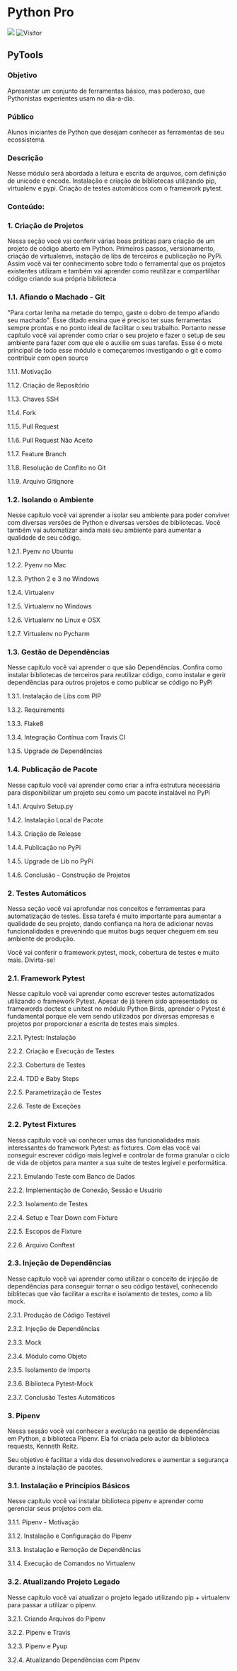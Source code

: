 # Python Pro

[![](https://img.shields.io/badge/made_by-eduardodsr-green)](https://github.com/eduardodsr/)
![Visitor](https://visitor-badge.glitch.me/badge?page_id=eduardodsr.Python)

## PyTools

### Objetivo
Apresentar um conjunto de ferramentas básico, mas poderoso, que Pythonistas experientes usam no dia-a-dia.

### Público
Alunos iniciantes de Python que desejam conhecer as ferramentas de seu ecossistema.

### Descrição
Nesse módulo será abordada a leitura e escrita de arquivos, com definição de unicode e encode. 
Instalação e criação de bibliotecas utilizando pip, virtualenv e pypi. Criação de testes automáticos com o framework pytest.


### Conteúdo:

### 1. Criação de Projetos
Nessa seção você vai conferir várias boas práticas para criação de um projeto de código aberto em Python. Primeiros passos, versionamento, criação de virtualenvs, instação de libs de terceiros e publicação no PyPi. Assim você vai ter conhecimento sobre todo o ferramental que os projetos existentes utilizam e também vai aprender como reutilizar e compartilhar código criando sua própria biblioteca

### 1.1. Afiando o Machado - Git
"Para cortar lenha na metade do tempo, gaste o dobro de tempo afiando seu machado". Esse ditado ensina que é preciso ter suas ferramentas sempre prontas e no ponto ideal de facilitar o seu trabalho. Portanto nesse capítulo você vai aprender como criar o seu projeto e fazer o setup de seu ambiente para fazer com que ele o auxilie em suas tarefas. Esse é o mote principal de todo esse módulo e começaremos investigando o git e como contribuir com open source

1.1.1. Motivação

1.1.2. Criação de Repositório

1.1.3. Chaves SSH

1.1.4. Fork

1.1.5. Pull Request

1.1.6. Pull Request Não Aceito

1.1.7. Feature Branch

1.1.8. Resolução de Conflito no Git

1.1.9. Arquivo Gitignore

### 1.2. Isolando o Ambiente
Nesse capítulo você vai aprender a isolar seu ambiente para poder conviver com diversas versões de Python e diversas versões de bibliotecas. Você também vai automatizar ainda mais seu ambiente para aumentar a qualidade de seu código.

1.2.1. Pyenv no Ubuntu

1.2.2. Pyenv no Mac

1.2.3. Python 2 e 3 no Windows

1.2.4. Virtualenv

1.2.5. Virtualenv no Windows

1.2.6. Virtualenv no Linux e OSX

1.2.7. Virtualenv no Pycharm

### 1.3. Gestão de Dependências
Nesse capítulo você vai aprender o que são Dependências. Confira como instalar bibliotecas de terceiros para reutilizar código, como instalar e gerir dependências para outros projetos e como publicar se código no PyPi

1.3.1. Instalação de Libs com PIP

1.3.2. Requirements

1.3.3. Flake8

1.3.4. Integração Contínua com Travis CI

1.3.5. Upgrade de Dependências

### 1.4. Publicação de Pacote
Nesse capítulo você vai aprender como criar a infra estrutura necessária para disponibilizar um projeto seu como um pacote instalável no PyPi

1.4.1. Arquivo Setup.py

1.4.2. Instalação Local de Pacote

1.4.3. Criação de Release

1.4.4. Publicação no PyPi

1.4.5. Upgrade de Lib no PyPi

1.4.6. Conclusão - Construção de Projetos

### 2. Testes Automáticos
Nessa seção você vai aprofundar nos conceitos e ferramentas para automatização de testes. Essa tarefa é muito importante para aumentar a qualidade de seu projeto, dando confiança na hora de adicionar novas funcionalidades e prevenindo que muitos bugs sequer cheguem em seu ambiente de produção.

Você vai conferir o framework pytest, mock, cobertura de testes e muito mais. Divirta-se!

### 2.1. Framework Pytest

Nesse capítulo você vai aprender como escrever testes automatizados utilizando o framework Pytest. Apesar de já terem sido apresentados os framewords doctest e unitest no módulo Python Birds, aprender o Pytest é fundamental porque ele vem sendo utilizados por diversas empresas e projetos por proporcionar a escrita de testes mais simples.

2.2.1. Pytest: Instalação

2.2.2. Criação e Execução de Testes

2.2.3.  Cobertura de Testes

2.2.4. TDD e Baby Steps

2.2.5. Parametrização de Testes

2.2.6. Teste de Exceções

### 2.2. Pytest Fixtures

Nessa capítulo você vai conhecer umas das funcionalidades mais interessantes do framework Pytest: as fixtures. Com elas você vai conseguir escrever código mais legível e controlar de forma granular o ciclo de vida de objetos para manter a sua suite de testes legível e performática.

2.2.1. Emulando Teste com Banco de Dados

2.2.2. Implementação de Conexão, Sessão e Usuário

2.2.3. Isolamento de Testes

2.2.4. Setup e Tear Down com Fixture

2.2.5. Escopos de Fixture

2.2.6. Arquivo Conftest

### 2.3. Injeção de Dependências

Nesse capitulo você vai aprender como utilizar o conceito de injeção de dependências para conseguir tornar o seu código testável, conhecendo biblitecas que vão facilitar a escrita e isolamento de testes, como a lib mock.

2.3.1. Produção de Código Testável

2.3.2. Injeção de Dependências

2.3.3. Mock

2.3.4. Módulo como Objeto

2.3.5. Isolamento de Imports

2.3.6. Biblioteca Pytest-Mock

2.3.7. Conclusão Testes Automáticos

### 3. Pipenv
Nessa sessão você vai conhecer a evolução na gestão de dependências em Python, a biblioteca Pipenv. Ela foi criada pelo autor da biblioteca requests, Kenneth Reitz.

Seu objetivo é facilitar a vida dos desenvolvedores e aumentar a segurança durante a instalação de pacotes.

### 3.1. Instalação e Princípios Básicos

Nesse capítulo você vai instalar biblioteca pipenv e aprender como gerenciar seus projetos com ela.

3.1.1. Pipenv - Motivação

3.1.2. Instalação e Configuração do Pipenv

3.1.3. Instalação e Remoção de Dependências

3.1.4. Execução de Comandos no Virtualenv

### 3.2. Atualizando Projeto Legado

Nesse capítulo você vai atualizar o projeto legado utilizando pip + virtualenv para passar a utilizar o pipenv.

3.2.1. Criando Arquivos do Pipenv

3.2.2. Pipenv e Travis

3.2.3. Pipenv e Pyup

3.2.4. Atualizando Dependências com Pipenv
